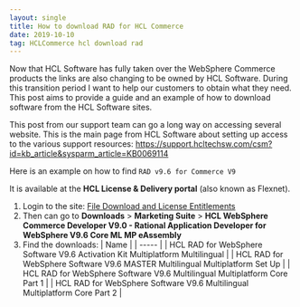 ```yaml
---
layout: single
title: How to download RAD for HCL Commerce
date: 2019-10-10
tag: HCLCommerce hcl download rad
---
```

Now that HCL Software has fully taken over the WebSphere Commerce products the links are also changing to be owned by HCL Software. During this transition period I want to help our customers to obtain what they need. This post aims to provide a guide and an example of how to download software from the HCL Software sites.

This post from our support team can go a long way on accessing several website. This is the main page from HCL Software about setting up access to the various support resources: https://support.hcltechsw.com/csm?id=kb_article&sysparm_article=KB0069114

Here is an example on how to find `RAD v9.6 for Commerce V9`

It is available at the **HCL License & Delivery portal**  (also known as Flexnet).

1. Login to the site: [File Download and License Entitlements](https://hclsoftware.flexnetoperations.com/flexnet/operationsportal/logon.do?logoff=true)
2. Then can go to **Downloads** > **Marketing Suite** > **HCL WebSphere Commerce Developer V9.0 - Rational Application Developer for WebSphere V9.6 Core ML MP eAssembly**
3. Find the downloads:
   |  Name |
| ----- |
| HCL RAD for WebSphere Software V9.6 Activation Kit Multiplatform Multilingual |
| HCL RAD for WebSphere Software V9.6 MASTER Multilingual Multiplatform Set Up |
| HCL RAD for WebSphere Software V9.6 Multilingual Multiplatform Core Part 1 |
| HCL RAD for WebSphere Software V9.6 Multilingual Multiplatform Core Part 2 |
